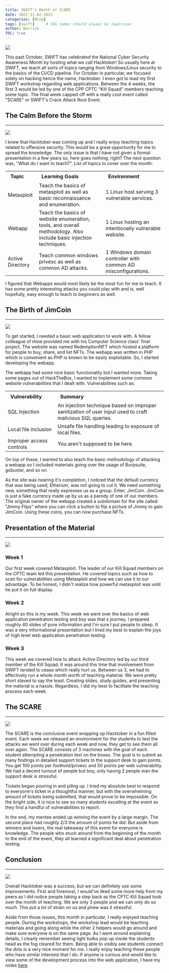 ```yaml
---
title: SWIFT's Month of SCARE
date: 2022-11-02-2022
categories: [Blog]
tags: [swift]     # TAG names should always be lowercase
author: Derrick
TOC: true
---
```

![](https://i.imgur.com/Lk6FtGh.png)

This past October, SWIFT has celebrated the National Cyber Security Awareness Month by hosting what we call Hacktober! So usually here at SWIFT, we teach all sorts of topics ranging from Windows/Linux security to the basics of the CI/CD pipeline. For October in particular, we focused solely on hacking hence the name, Hacktober. I even got to lead my first SWIFT workshop regarding web applications. Between the 4 weeks, the first 3 would be led by one of the CPP CPTC "Kill Squad" members teaching some topic. The final week capped off with a really cool event called "SCARE" or SWIFT's Crack Attack Root Event.

## The Calm Before the Storm
---
![](https://i.imgur.com/JgyFycT.jpg)

I knew that Hacktober was coming up and I really enjoy teaching topics related to offensive security. This would be a great opportunity for me to spread the knowledge. The only issue is that I have not given a formal presentation in a few years so, here goes nothing, right? The next question was, "What do I want to teach?". List of topics to cover over the month:

<table style="margin-left:auto;margin-right:auto">
    <tr>
        <th style="text-align: left;padding: 0.4rem 1rem">Topic</th>
        <th style="text-align: left;padding: 0.4rem 1rem">Learning Goals</th>
        <th style="text-align: left;padding: 0.4rem 1rem">Environment</th>
    </tr>
    <tr>
        <td style="text-align: left">Metasploit</td>
        <td style="text-align: left">Teach the basics of metasploit as well as basic reconnaissance and enumeration.</td>
        <td style="text-align: left">1 Linux host serving 3 vulnerable services.</td>
    </tr>
    <tr>
        <td style="text-align: left">Webapp</td>
        <td style="text-align: left">Teach the basics of website enumeration, tools, and overall methodology. Also include basic injection techniques.</td>
        <td style="text-align: left">1 Linux hosting an intentionally vulnerable website.</td>
    </tr>
    <tr>
        <td style="text-align: left">Active Directory</td>
        <td style="text-align: left">Teach common windows privesc as well as common AD attacks.</td>
        <td style="text-align: left">1 Windows domain controller with common AD misconfigurations.</td>
    </tr>
</table>


I figured that Webapps would most likely be the most fun for me to teach. It has some pretty interesting attacks you could play with and is, well hopefully, easy enough to teach to beginners as well.

## The Birth of JimCoin
---
![](https://i.imgur.com/IFhIZ10.png)

To get started, I needed a basic web application to work with. A fellow colleague of mine provided me with his Computer Science class' final project. The website was named RedemptionNFT which hosted a platform for people to buy, share, and list NFTs. The webapp was written in PHP which is convenient as PHP is known to be easily exploitable. So, I started developing the webapp.

The webapp had some nice basic functionality but I wanted more. Taking some pages out of HackTheBox, I wanted to implement some common website vulnerabilities that I dealt with. Vulnerabilities such as: 

<table style="margin-left:auto;margin-right:auto">
    <tr>
        <th style="text-align: left;padding: 0.4rem 1rem">Vulnerability</th>
        <th style="text-align: left;padding: 0.4rem 1rem">Summary</th>
    </tr>
    <tr>
        <td style="text-align: left">SQL Injection</td>
        <td style="text-align: left">An injection technique based on improper sanitization of user input used to craft malicious SQL queries.</td>
    </tr>
    <tr>
        <td style="text-align: left">Local file inclusion</td>
        <td style="text-align: left">Unsafe file handling leading to exposure of local files.</td>
    </tr>
    <tr>
        <td style="text-align: left">Improper access controls</td>
        <td style="text-align: left">You aren't supposed to be here.</td>
    </tr>
</table>

On top of these, I wanted to also teach the basic methodology of attacking a webapp so I included materials going over the usage of Burpsuite, gobuster, and so on.

As the site was nearing it's completion, I noticed that the default currency that was being used, Etherium, was not going to cut it. We need something new, something that really expresses us as a group. Enter, JimCoin. JimCoin is just a fake currency made up by us as a parody of one of our members. The original owner of the webapp created a subdomain for the site called "Jimmy Flips" where you can click a button to flip a picture of Jimmy to gain JimCoin. Using these coins, you can now purchase NFTs.

## Presentation of the Material
---
![](https://i.imgur.com/A6ztnZf.png)

### Week 1
Our first week covered Metasploit. The leader of our Kill Squad members on the CPTC team led this presentation. He covered topics such as how to scan for vulnerabilities using Metasploit and how we can use it to our advantage. To be honest, I didn't realize how powerful metasploit was until he put it on full display.

### Week 2
Alright so this is my week. This week we went over the basics of web application penetration testing and boy was that s journey. I prepared roughly 40 slides of pure information and I'm sure I put people to sleep. It was a very informational presentation but I tried my best to explain the joys of high level web application penetration testing.

### Week 3
This week we covered how to attack Active Directory led by our third member of the Kill Squad. It was around this time that involvement from SWIFT tended to cease which really hurt us. Between us 3, we had to effectively run a whole month worth of teaching material. We were pretty short staved to say the least. Creating slides, study guides, and presenting the material is a hassle. Regardless, I did my best to facilitate the teaching process each week.

## The SCARE
---
![](https://i.imgur.com/aBONux5.png)

The SCARE is the conclusive event wrapping up Hacktober in a fun filled event. Each week we released an environment for the students to test the attacks we went over during each week and now, they get to see them all over again. The SCARE consists of 3 machines with the goal of each student attempting a penetration test on the boxes. The goal is to submit as many findings in detailed support tickets to the support desk to gain points. You get 100 points per foothold/privesc and 50 points per web vulnerability. We had a decent turnout of people but boy, only having 2 people man the support desk is stressful.

Tickets began pouring in and piling up. I tried my absolute best to respond to everyone's ticket in a thoughtful manner, but with the overwhelming amount of tickets being submitted, that would prove to be impossible. On the bright side, it is nice to see so many students excelling at the event as they find a handful of vulnerabilities to report.

In the end, my mentee ended up winning the event by a large margin. The second place had roughly 2/3 the amount of points he did. But aside from winners and losers, the real takeaway of this event for everyone is knowledge. The people who stuck around from the beginning of the month to the end of the event, they all learned a significant deal about penetration testing.

## Conclusion
---
![](https://i.imgur.com/vrWmA55.png)

Overall Hacktober was a success, but we can definitely use some improvements. First and foremost, I would've liked some more help from my peers as I did notice people taking a step back as the CPTC Kill Squad took over the month of teaching. We are only 3 people and we can only do so much. This put a lot of strain on us and phew was it stressful.

Aside from those issues, this month in particular, I really enjoyed teaching people. During the workshops, the workshop lead would be teaching materials and going along while the other 2 helpers would go around and make sure everyone is on the same page. As I went around explaining details, I clearly remember seeing light bulbs pop up inside the students head as the fog cleared for them. Being able to visibly see students connect the dots is a very nice moment for me. I really enjoy teaching these people who have similar interests that I do. If anyone is curious and would like to view some of the development process into the web application, I have my notes [here](https://succulent-lentil-32e.notion.site/Capstone-Project-4ad5827d988a432fa28cbfa6961adf63).

